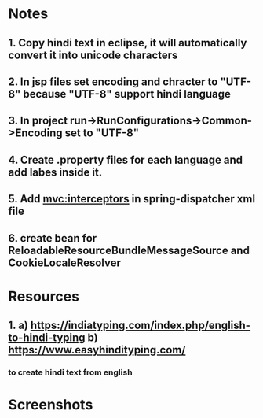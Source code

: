 # Notes
## 1. Copy hindi text in eclipse, it will automatically convert it into unicode characters
## 2. In jsp files set encoding and chracter to "UTF-8" because "UTF-8" support hindi language
## 3. In project run->RunConfigurations->Common->Encoding set to "UTF-8"
## 4. Create .property files for each language and add labes inside it.
## 5. Add <mvc:interceptors> in spring-dispatcher xml file
## 6. create bean for ReloadableResourceBundleMessageSource and CookieLocaleResolver

# Resources
## 1. a) https://indiatyping.com/index.php/english-to-hindi-typing b) https://www.easyhindityping.com/
### to create hindi text from english

# Screenshots